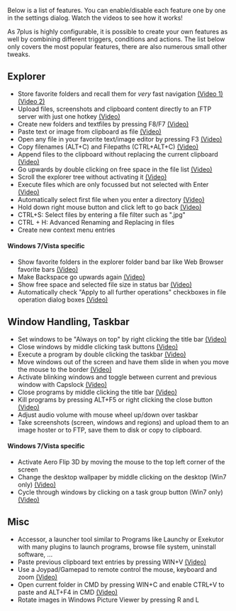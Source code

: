 Below is a list of features. You can enable/disable each feature one by one in the settings dialog.
Watch the videos to see how it works!

As 7plus is highly configurable, it is possible to create your own features as well by combining different triggers, conditions and actions. The list below only covers the most popular features, there are also numerous small other tweaks.

## Explorer ##
  * Store favorite folders and recall them for _very_ fast navigation [(Video 1)](http://www.youtube.com/watch?v=dTIGxue6WCY) [(Video 2)](http://www.youtube.com/watch?v=cC6cnG87j2M)
  * Upload files, screenshots and clipboard content directly to an FTP server with just one hotkey [(Video)](http://www.youtube.com/watch?v=d01Mjiny_E8)
  * Create new folders and textfiles by pressing F8/F7 [(Video)](http://www.youtube.com/watch?v=e3op-boVfOk)
  * Paste text or image from clipboard as file [(Video)](http://www.youtube.com/watch?v=yOJ8evyuVhY)
  * Open any file in your favorite text/image editor by pressing F3 [(Video)](http://www.youtube.com/watch?v=6bxiyNRh0dk)
  * Copy filenames (ALT+C) and Filepaths (CTRL+ALT+C) [(Video)](http://www.youtube.com/watch?v=CA-W1i1bMmQ)
  * Append files to the clipboard without replacing the current clipboard [(Video)](http://www.youtube.com/watch?v=je9zk1zy5Xk)
  * Go upwards by double clicking on free space in the file list [(Video)](http://www.youtube.com/watch?v=RZOdgDl2ujU)
  * Scroll the explorer tree without activating it [(Video)](http://www.youtube.com/watch?v=qJ_u4C3EuhU)
  * Execute files which are only focussed but not selected with Enter [(Video)](http://www.youtube.com/watch?v=Bih7HEtpk0A)
  * Automatically select first file when you enter a directory [(Video)](http://www.youtube.com/watch?v=Bih7HEtpk0A)
  * Hold down right mouse button and click left to go back [(Video)](http://www.youtube.com/watch?v=RZOdgDl2ujU)
  * CTRL+S: Select files by entering a file filter such as ".jpg"
  * CTRL + H: Advanced Renaming and Replacing in files
  * Create new context menu entries

#### Windows 7/Vista specific ####
  * Show favorite folders in the explorer folder band bar like Web Browser favorite bars [(Video)](http://www.youtube.com/watch?v=dTIGxue6WCY)
  * Make Backspace go upwards again [(Video)](http://www.youtube.com/watch?v=RZOdgDl2ujU)
  * Show free space and selected file size in status bar [(Video)](http://www.youtube.com/watch?v=-fnOBf3Ggoc)
  * Automatically check "Apply to all further operations" checkboxes in file operation dialog boxes [(Video)](http://www.youtube.com/watch?v=flBnx2NETlc)

## Window Handling, Taskbar ##
  * Set windows to be "Always on top" by right clicking the title bar [(Video)](http://www.youtube.com/watch?v=JJ-kqjRY910)
  * Close windows by middle clicking task buttons [(Video)](http://www.youtube.com/watch?v=v__ZiHFt7NE)
  * Execute a program by double clicking the taskbar [(Video)](http://www.youtube.com/watch?v=v__ZiHFt7NE)
  * Move windows out of the screen and have them slide in when you move the mouse to the border [(Video)](http://www.youtube.com/watch?v=e0yLqr8mjsg)
  * Activate blinking windows and toggle between current and previous window with Capslock [(Video)](http://www.youtube.com/watch?v=im088NYiSvw)
  * Close programs by middle clicking the title bar [(Video)](http://www.youtube.com/watch?v=JJ-kqjRY910)
  * Kill programs by pressing ALT+F5 or right clicking the close button [(Video)](http://www.youtube.com/watch?v=JJ-kqjRY910)
  * Adjust audio volume with mouse wheel up/down over taskbar
  * Take screenshots (screen, windows and regions) and upload them to an image hoster or to FTP, save them to disk or copy to clipboard.

#### Windows 7/Vista specific ####
  * Activate Aero Flip 3D by moving the mouse to the top left corner of the screen
  * Change the desktop wallpaper by middle clicking on the desktop (Win7 only) [(Video)](http://www.youtube.com/watch?v=JJ-kqjRY910)
  * Cycle through windows by clicking on a task group button (Win7 only) [(Video)](http://www.youtube.com/watch?v=v__ZiHFt7NE)
## Misc ##
  * Accessor, a launcher tool similar to Programs like Launchy or Exekutor with many plugins to launch programs, browse file system, uninstall software, ...
  * Paste previous clipboard text entries by pressing WIN+V [(Video)](http://www.youtube.com/watch?v=Yq8HXOuSEiU)
  * Use a Joypad/Gamepad to remote control the mouse, keyboard and zoom [(Video)](http://www.youtube.com/watch?v=MZiK7E98hOU)
  * Open current folder in CMD by pressing WIN+C and enable CTRL+V to paste and ALT+F4 in CMD [(Video)](http://www.youtube.com/watch?v=irMu69t3kEg)
  * Rotate images in Windows Picture Viewer by pressing R and L